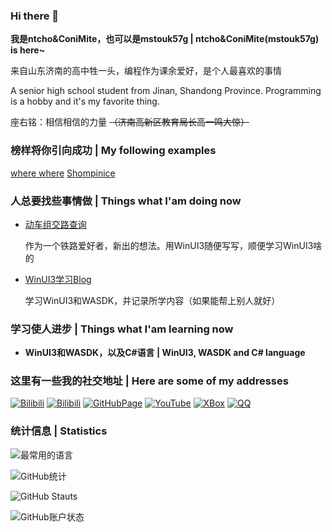 ### Hi there 👋

**我是ntcho&ConiMite，也可以是mstouk57g | ntcho&ConiMite(mstouk57g) is here~**

来自山东济南的高中牲一头，编程作为课余爱好，是个人最喜欢的事情

A senior high school student from Jinan, Shandong Province. Programming is a hobby and it's my favorite thing.

座右铭：相信相信的力量 ~~（济南高新区教育局长高一鸣大惊）~~

### 榜样将你引向成功 | My following examples

[where where](https://github.com/wherewhere)
[Shompinice](https://github.com/Shomnipotence)

### 人总要找些事情做 | Things what I'am doing now

* [动车组交路查询](https://github.com/AZ-Studio-2023/HCM)

  作为一个铁路爱好者，新出的想法。用WinUI3随便写写，顺便学习WinUI3啥的

* [WinUI3学习Blog](https://github.com/mstouk57g/ConiMite_WinUI)

  学习WinUI3和WASDK，并记录所学内容（如果能帮上别人就好） 

### 学习使人进步 | Things what I'am learning now

* **WinUI3和WASDK，以及C#语言 | WinUI3, WASDK and C# language**

### 这里有一些我的社交地址 | Here are some of my addresses

[![Bilibili](https://img.shields.io/badge/Bilibili-ConiMite-green)](https://space.bilibili.com/3493092334242540)
[![Bilibili](https://img.shields.io/badge/ZhiHu-ConiMite-blue)](https://www.zhihu.com/people/vc0qlq)
[![GitHubPage](https://img.shields.io/badge/GitHub-Page-brown)](https://mstouk57g.github.io)
[![YouTube](https://img.shields.io/badge/Youtube-ntcho-cyan)](https://youtube.com/@ntcho-ge9gx)
[![XBox](https://img.shields.io/badge/XBox-Coni-yellow)](https://www.xbox.com/en-US/play/user/ConiMite)
[![QQ](https://img.shields.io/badge/QQ-NtchoConiMite-black)](tencent://message/?uin=3776473661&Site=&Menu=yes)

### 统计信息 | Statistics

![最常用的语言](https://github-readme-stats.vercel.app/api/top-langs/?username=mstouk57g&show_icons=true&count_private=true&locale=cn&layout=donut&theme=transparent)

![GitHub统计](https://github-readme-stats.vercel.app/api?username=mstouk57g&show_icons=true&count_private=true&locale=cn&theme=transparent)

![GitHub Stauts](https://streak-stats.demolab.com/?user=mstouk57g&stroke=0891b2&background=ffffff&ring=0891b2&fire=0891b2&currStreakNum=586e75&currStreakLabel=0891b2&sideNums=586e75&sideLabels=586e75&dates=586e75&theme=transparent)

![GitHub账户状态](https://github-profile-summary-cards.vercel.app/api/cards/profile-details?username=mstouk57g&theme=transparent)
